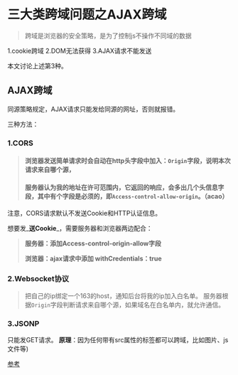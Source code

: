 # 三大类跨域问题之AJAX跨域

> 跨域是浏览器的安全策略，是为了控制js不操作不同域的数据

1.cookie跨域 2.DOM无法获得 3.AJAX请求不能发送

本文讨论上述第3种。

## AJAX跨域

同源策略规定，AJAX请求只能发给同源的网址，否则就报错。

三种方法：

### 1.CORS

> #### 浏览器发送简单请求时会自动在http头字段中加入：`Origin`字段，说明本次请求来自哪个源，
>
> #### 服务器认为我的地址在许可范围内，它返回的响应，会多出几个头信息字段，其中有个字段是必须的，即`Access-control-allow-origin`。（acao）

注意，CORS请求默认不发送Cookie和HTTP认证信息。

想要发_**送Cookie**_，需要服务器和浏览器两边配合：

> **服务器：添加Access-control-origin-allow字段**
>
> **浏览器：ajax请求中添加 withCredentials：true**

### 2.Websocket协议

> 把自己的ip绑定一个163的host，通知后台将我的ip加入白名单。 服务器根据`Origin`字段判断请求来自哪个源，如果域名在白名单内，就允许通信。

### 3.JSONP

只能发GET请求。 **原理**：因为任何带有src属性的标签都可以跨域，比如图片、js文件等\)

[参考](https://segmentfault.com/a/1190000012469713)

